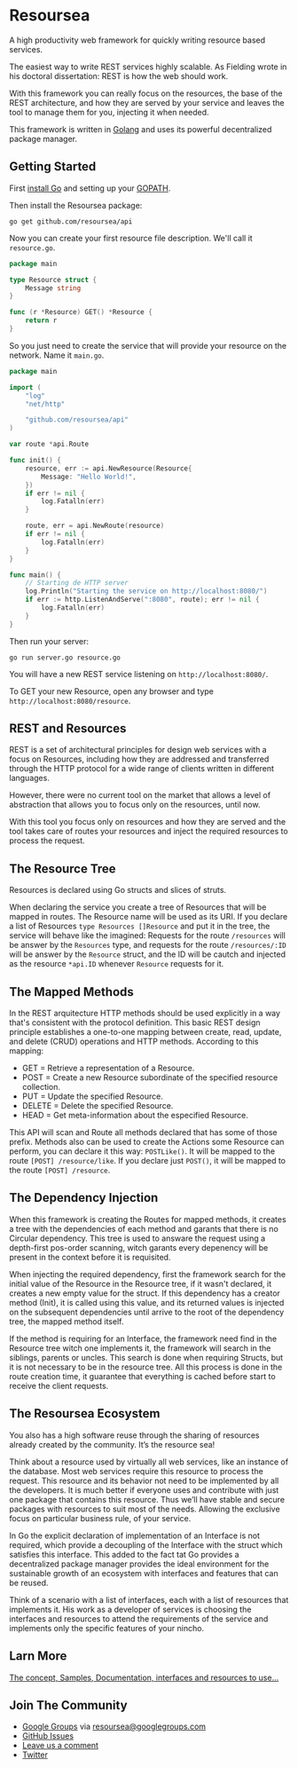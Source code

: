 # Resoursea
A high productivity web framework for quickly writing resource based services.

The easiest way to write REST services highly scalable.  As Fielding wrote in his doctoral dissertation: REST is how the web should work.

With this framework you can really focus on the resources, the base of the REST architecture, and how they are served by your service and leaves the tool to manage them for you, injecting it when needed.

This framework is written in [Golang](http://golang.org/) and uses its powerful decentralized package manager.

## Getting Started

First [install Go](https://golang.org/doc/install) and setting up your [GOPATH](http://golang.org/doc/code.html#GOPATH).

Then install the Resoursea package:

~~~
go get github.com/resoursea/api
~~~

Now you can create your first resource file description. We'll call it `resource.go`.

~~~ go
package main

type Resource struct {
	Message string
}

func (r *Resource) GET() *Resource {
	return r
}
~~~

So you just need to create the service that will provide your resource on the network. Name it `main.go`.

~~~ go
package main

import (
	"log"
	"net/http"

	"github.com/resoursea/api"
)

var route *api.Route

func init() {
	resource, err := api.NewResource(Resource{
		Message: "Hello World!",
	})
	if err != nil {
		log.Fatalln(err)
	}

	route, err = api.NewRoute(resource)
	if err != nil {
		log.Fatalln(err)
	}
}

func main() {
	// Starting de HTTP server
	log.Println("Starting the service on http://localhost:8080/")
	if err := http.ListenAndServe(":8080", route); err != nil {
		log.Fatalln(err)
	}
}
~~~

Then run your server:

~~~
go run server.go resource.go
~~~

You will have a new REST service listening on `http://localhost:8080/`.

To GET your new Resource, open any browser and type `http://localhost:8080/resource`.

## REST and Resources

REST is a set of architectural principles for design web services with a focus on Resources, including how they are addressed and transferred through the HTTP protocol for a wide range of clients written in different languages​​.

However, there were no current tool on the market that allows a level of abstraction that allows you to focus only on the resources, until now.

With this tool you focus only on resources and how they are served and the tool takes care of routes your resources and inject the required resources to process the request.

## The Resource Tree

Resources is declared using Go structs and slices of struts.

When declaring the service you create a tree of Resources that will be mapped in routes. The Resource name will be used as its URI. If you declare a list of Resources `type Resources []Resource` and put it in the tree, the service will behave like the imagined: Requests for the route `/resources` will be answer by the `Resources` type, and requests for the route `/resources/:ID` will be answer by the `Resource` struct, and the ID will be cautch and injected as the resource `*api.ID` whenever `Resource` requests for it.

## The Mapped Methods

In the REST arquitecture HTTP methods should be used explicitly in a way that's consistent with the protocol definition. This basic REST design principle establishes a one-to-one mapping between create, read, update, and delete (CRUD) operations and HTTP methods. According to this mapping:


- GET = Retrieve a representation of a Resource.
- POST = Create a new Resource subordinate of the specified resource collection.
- PUT = Update the specified Resource.
- DELETE = Delete the specified Resource.
- HEAD = Get meta-information about the especified Resource.

This API will scan and Route all methods declared that has some of those prefix. Methods also can be used to create the Actions some Resource can perform, you can declare it this way: `POSTLike()`. It will be mapped to the route `[POST] /resource/like`. If you declare just `POST()`, it will be mapped to the route `[POST] /resource`.


## The Dependency Injection

When this framework is creating the Routes for mapped methods, it creates a tree with the dependencies of each method and garants that there is no Circular dependency. This tree is used to answare the request using a depth-first pos-order scanning, witch garants every depenency will be present in the context before it is requisited.

When injecting the required dependency, first the framework search for the initial value of the Resource in the Resource tree, if it wasn't declared, it creates a new empty value for the struct. If this dependency has a creator method (Init), it is called using this value, and its returned values is injected on the subsequent dependencies until arrive to the root of the dependency tree, the mapped method itself.

If the method is requiring for an Interface, the framework need find in the Resource tree witch one implements it, the framework will search in the siblings, parents or uncles. This search is done when requiring Structs, but it is not necessary to be in the resource tree. All this process is done in the route creation time, it guarantee that everything is cached before start to receive the client requests.


## The Resoursea Ecosystem

You also has a high software reuse through the sharing of resources already created by the community. It’s the resource sea!

Think about a resource used by virtually all web services, like an instance of the database. Most web services require this resource to process the request. This resource and its behavior not need to be implemented by all the developers. It is much better if everyone uses and contribute with just one package that contains this resource. Thus we’ll have stable and secure packages with resources to suit most of the needs. Allowing the exclusive focus on particular business rule, of your service.

In Go the explicit declaration of implementation of an Interface is not required, which provide a decoupling of the Interface with the struct which satisfies this interface. This added to the fact tat Go provides a decentralized package manager provides the ideal environment for the sustainable growth of an ecosystem with interfaces and features that can be reused.

Think of a scenario with a list of interfaces, each with a list of resources that implements it. His work as a developer of services is choosing the interfaces and resources to attend the requirements of the service and implements only the specific features of your nincho.

## Larn More

[The concept, Samples, Documentation, interfaces and resources to use...](http://resoursea.com)

## Join The Community

* [Google Groups](https://groups.google.com/d/forum/resoursea) via [resoursea@googlegroups.com](mailto:resoursea@googlegroups.com)
* [GitHub Issues](https://github.com/resoursea/api/issues)
* [Leave us a comment](https://docs.google.com/forms/d/1GCKn7yN4UYsS4Pv7p2cwHPRfdrURbvB0ajQbaTJrtig/viewform)
* [Twitter](https://twitter.com/resoursea)

